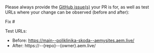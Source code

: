Please always provide the [GitHub issue(s)](../issues) your PR is for, as well as test URLs where your change can be observed (before and after):

Fix #<gh-issue-id>

Test URLs:
- Before: https://main--poliklinika-skoda--aemysites.aem.live/
- After: https://<branch>--{repo}--{owner}.aem.live/
